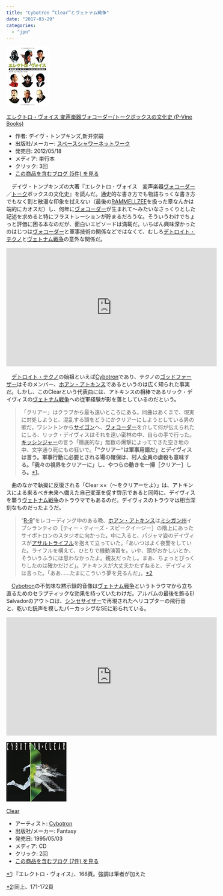 ```yaml
---
title: "Cybotron ”Clear”とヴェトナム戦争"
date: "2017-03-29"
categories: 
  - "jpn"
---
```


[![エレクトロ・ヴォイス 変声楽器ヴォコーダー/トークボックスの文化史 (P-Vine Books)](images/5135vhDa4TL._SL160_.jpg "エレクトロ・ヴォイス 変声楽器ヴォコーダー/トークボックスの文化史 (P-Vine Books)")](http://www.amazon.co.jp/exec/obidos/ASIN/4906700322/tortoisetau09-22/)

[エレクトロ・ヴォイス 変声楽器ヴォコーダー/トークボックスの文化史 (P-Vine Books)](http://www.amazon.co.jp/exec/obidos/ASIN/4906700322/tortoisetau09-22/)

- 作者: デイヴ・トンプキンズ,新井崇嗣
- 出版社/メーカー: [スペースシャワーネットワーク](http://d.hatena.ne.jp/keyword/%A5%B9%A5%DA%A1%BC%A5%B9%A5%B7%A5%E3%A5%EF%A1%BC%A5%CD%A5%C3%A5%C8%A5%EF%A1%BC%A5%AF)
- 発売日: 2012/05/18
- メディア: 単行本
- クリック: 3回
- [この商品を含むブログ (5件) を見る](http://d.hatena.ne.jp/asin/4906700322/tortoisetau09-22)

　デイヴ・トンプキンズの大著『エレクトロ・ヴォイス　変声楽器[ヴォコーダー](http://d.hatena.ne.jp/keyword/%A5%F4%A5%A9%A5%B3%A1%BC%A5%C0%A1%BC)／[トーク](http://d.hatena.ne.jp/keyword/%A5%C8%A1%BC%A5%AF)ボックスの文化史』を読んだ。通史的な書き方でも物語ちっくな書き方でもなく割と散漫な印象を拭えない（最後の[RAMMELLZEE](http://d.hatena.ne.jp/keyword/RAMMELLZEE)を扱った章なんかは端的にカオスだ）し、何年に[ヴォコーダー](http://d.hatena.ne.jp/keyword/%A5%F4%A5%A9%A5%B3%A1%BC%A5%C0%A1%BC)が生まれて～みたいなさっくりとした記述を求めると特にフラストレーションが貯まるだろうな。そういうわけでちょっと評価に困る本なのだが、面白いエピソードは満載だ。いちばん興味深かったのはじつは[ヴォコーダー](http://d.hatena.ne.jp/keyword/%A5%F4%A5%A9%A5%B3%A1%BC%A5%C0%A1%BC)と軍事技術の関係などではなくて、むしろ[デトロイト・テクノ](http://d.hatena.ne.jp/keyword/%A5%C7%A5%C8%A5%ED%A5%A4%A5%C8%A1%A6%A5%C6%A5%AF%A5%CE)と[ヴェトナム戦争](http://d.hatena.ne.jp/keyword/%A5%F4%A5%A7%A5%C8%A5%CA%A5%E0%C0%EF%C1%E8)の意外な関係だ。

<iframe width="560" height="315" src="https://www.youtube.com/embed/GxM6m1UojjA" frameborder="0" allowfullscreen></iframe>

　[デトロイト・テクノ](http://d.hatena.ne.jp/keyword/%A5%C7%A5%C8%A5%ED%A5%A4%A5%C8%A1%A6%A5%C6%A5%AF%A5%CE)の始祖といえば[Cybotron](http://d.hatena.ne.jp/keyword/Cybotron)であり、テクノの[ゴッドファーザー](http://d.hatena.ne.jp/keyword/%A5%B4%A5%C3%A5%C9%A5%D5%A5%A1%A1%BC%A5%B6%A1%BC)はそのメンバー、[ホアン・アトキンス](http://d.hatena.ne.jp/keyword/%A5%DB%A5%A2%A5%F3%A1%A6%A5%A2%A5%C8%A5%AD%A5%F3%A5%B9)であるというのは広く知られた事実だ。しかし、このClearという代表曲には、アトキンスの相棒であるリック・デイヴィスの[ヴェトナム戦争](http://d.hatena.ne.jp/keyword/%A5%F4%A5%A7%A5%C8%A5%CA%A5%E0%C0%EF%C1%E8)への従軍経験が影を落としているのだという。

> 「クリアー」はクラブから最も遠いところにある。同曲はあくまで、現実に対処しようと、混乱する頭をどうにかクリアーにしようとしている男の歌だ。ワシントンから[サイゴン](http://d.hatena.ne.jp/keyword/%A5%B5%A5%A4%A5%B4%A5%F3)へ、[ヴォコーダー](http://d.hatena.ne.jp/keyword/%A5%F4%A5%A9%A5%B3%A1%BC%A5%C0%A1%BC)を介して何が伝えられたにしろ、リック・デイヴィスはそれを遠い密林の中、自らの手で行った。[キッシンジャー](http://d.hatena.ne.jp/keyword/%A5%AD%A5%C3%A5%B7%A5%F3%A5%B8%A5%E3%A1%BC)の言う「徹底的な」無数の爆撃によってできた空き地の中、文字通り死にもの狂いで。**「“クリアー”は軍事用語だ」とデイヴィスは言う。軍事行動に必要とされる場の確保は、村人全員の虐殺も意味する。「我々の視界をクリアーに」し、やつらの動きを一掃［クリアー］しろ。**[\*1](#f-39178bee "『エレクトロ・ヴォイス』、168頁。強調は筆者が加えた")。

　曲のなかで執拗に反復される「Clear ××（～をクリアーせよ）」は、アトキンスによる来るべき未来へ備えた自己変革を促す啓示であると同時に、デイヴィスを襲う[ヴェトナム戦争](http://d.hatena.ne.jp/keyword/%A5%F4%A5%A7%A5%C8%A5%CA%A5%E0%C0%EF%C1%E8)のトラウマでもあるのだ。デイヴィスのトラウマは相当深刻なものだったようだ。

> “[R-9](http://d.hatena.ne.jp/keyword/R-9)”をレコーディング中のある晩、[ホアン・アトキンス](http://d.hatena.ne.jp/keyword/%A5%DB%A5%A2%A5%F3%A1%A6%A5%A2%A5%C8%A5%AD%A5%F3%A5%B9)は[ミシガン州](http://d.hatena.ne.jp/keyword/%A5%DF%A5%B7%A5%AC%A5%F3%BD%A3)イブシランティの［ティー・ティーズ・スピークイージー］の階上にあったサイボトロンのスタジオに向かった。中に入ると、パジャマ姿のデイヴィスが[アサルトライフル](http://d.hatena.ne.jp/keyword/%A5%A2%A5%B5%A5%EB%A5%C8%A5%E9%A5%A4%A5%D5%A5%EB)を抱えて立っていた。「あいつはよく夜警をしていた。ライフルを構えて、ひとりで機動演習を。いや、頭がおかしいとか、そういうふうには思わなかったよ。親友だったし。まあ、ちょっとびっくりしたのは確かだけど」。アトキンスが大丈夫かたずねると、デイヴィスは言った。「ああ……たまにこういう夢を見るんだ」。[\*2](#f-7e643568 "同上、171-172頁")

　[Cybotron](http://d.hatena.ne.jp/keyword/Cybotron)の不気味な黙示録的音像は[ヴェトナム戦争](http://d.hatena.ne.jp/keyword/%A5%F4%A5%A7%A5%C8%A5%CA%A5%E0%C0%EF%C1%E8)というトラウマから立ち直るためのセラプティックな効果を持っていたわけだ。アルバムの最後を飾るEl Salvadorのアウトロは、[シンセサイザー](http://d.hatena.ne.jp/keyword/%A5%B7%A5%F3%A5%BB%A5%B5%A5%A4%A5%B6%A1%BC)で再現されたヘリコプターの飛行音と、乾いた銃声を模したパーカッシヴなSEに彩られている。　

<iframe width="560" height="315" src="https://www.youtube.com/embed/GEiUnh8zwpo" frameborder="0" allowfullscreen></iframe>

[![Clear](images/51pqdW35dAL._SL160_.jpg "Clear")](http://www.amazon.co.jp/exec/obidos/ASIN/B000000XD1/tortoisetau09-22/)

[Clear](http://www.amazon.co.jp/exec/obidos/ASIN/B000000XD1/tortoisetau09-22/)

- アーティスト: [Cybotron](http://d.hatena.ne.jp/keyword/Cybotron)
- 出版社/メーカー: Fantasy
- 発売日: 1995/05/03
- メディア: CD
- クリック: 2回
- [この商品を含むブログ (7件) を見る](http://d.hatena.ne.jp/asin/B000000XD1/tortoisetau09-22)

[\*1](#fn-39178bee):『エレクトロ・ヴォイス』、168頁。強調は筆者が加えた

[\*2](#fn-7e643568):同上、171-172頁
